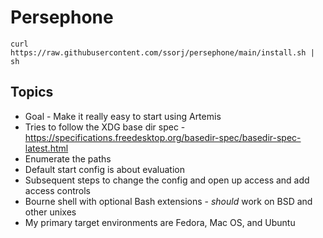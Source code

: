 # Persephone

~~~ shell
curl https://raw.githubusercontent.com/ssorj/persephone/main/install.sh | sh
~~~

## Topics

 - Goal - Make it really easy to start using Artemis
 - Tries to follow the XDG base dir spec - https://specifications.freedesktop.org/basedir-spec/basedir-spec-latest.html
 - Enumerate the paths
 - Default start config is about evaluation
 - Subsequent steps to change the config and open up access and add access controls
 - Bourne shell with optional Bash extensions - *should* work on BSD and other unixes
 - My primary target environments are Fedora, Mac OS, and Ubuntu
